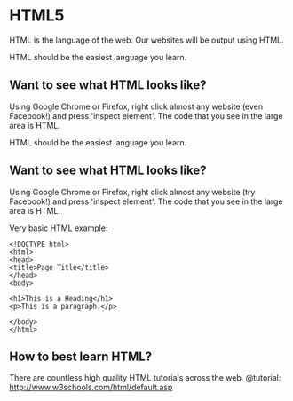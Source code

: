 # HTML5
HTML is the language of the web. Our websites will be output using HTML.

HTML should be the easiest language you learn.

## Want to see what HTML looks like?
Using Google Chrome or Firefox, right click almost any website (even Facebook!) and press 'inspect element'. The code that you see in the large area is HTML.

HTML should be the easiest language you learn.

## Want to see what HTML looks like?
Using Google Chrome or Firefox, right click almost any website (try Facebook!) and press 'inspect element'. The code that you see in the large area is HTML.

Very basic HTML example:
```
<!DOCTYPE html>
<html>
<head>
<title>Page Title</title>
</head>
<body>

<h1>This is a Heading</h1>
<p>This is a paragraph.</p>

</body>
</html> 
```

## How to best learn HTML?
There are countless high quality HTML tutorials across the web.
@tutorial: http://www.w3schools.com/html/default.asp

